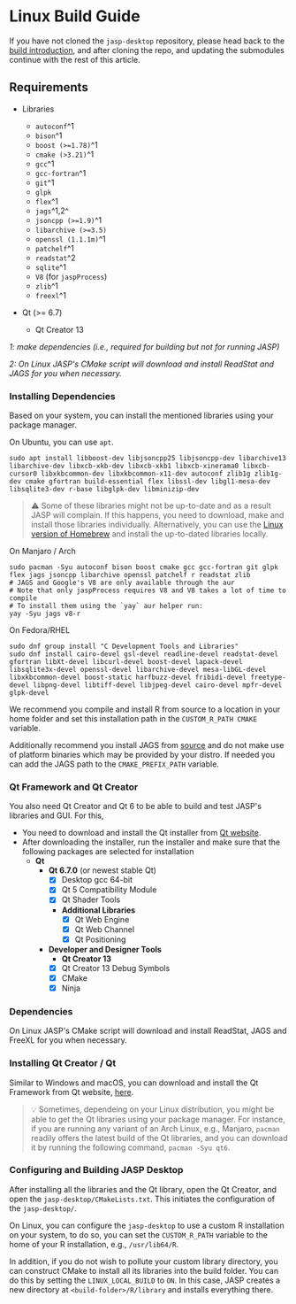 # Linux Build Guide

If you have not cloned the `jasp-desktop` repository, please head back to the [build introduction](jasp-building-guide.md), and after cloning the repo, and updating the submodules continue with the rest of this article.

## Requirements

- Libraries
	- `autoconf`^1
	- `bison`^1
	- `boost (>=1.78)`^1
	- `cmake (>3.21)`^1
	- `gcc`^1
	- `gcc-fortran`^1
	- `git`^1
	- `glpk`
	- `flex`^1
	- `jags`^1,2^
	- `jsoncpp (>=1.9)`^1
	- `libarchive (>=3.5)`
	- `openssl (1.1.1m)`^1
	- `patchelf`^1
	- `readstat`^2
	- `sqlite`^1
	- `V8` (for `jaspProcess`)
	- `zlib`^1
	- `freexl`^1

- Qt (>= 6.7)
	- Qt Creator 13

*1: make dependencies (i.e., required for building but not for running JASP)*

*2: On Linux JASP's CMake script will download and install ReadStat and JAGS
for you when necessary.*

### Installing Dependencies

Based on your system, you can install the mentioned libraries using your package manager.

On Ubuntu, you can use `apt`.

```
sudo apt install libboost-dev libjsoncpp25 libjsoncpp-dev libarchive13 libarchive-dev libxcb-xkb-dev libxcb-xkb1 libxcb-xinerama0 libxcb-cursor0 libxkbcommon-dev libxkbcommon-x11-dev autoconf zlib1g zlib1g-dev cmake gfortran build-essential flex libssl-dev libgl1-mesa-dev libsqlite3-dev r-base libglpk-dev libminizip-dev
```

> ⚠️ Some of these libraries might not be up-to-date and as a result JASP will complain. If this happens, you need to download, make and install those libraries individually. Alternatively, you can use the [Linux version of Homebrew](https://docs.brew.sh/Homebrew-on-Linux) and install the up-to-dated libraries locally.

On Manjaro / Arch

```
sudo pacman -Syu autoconf bison boost cmake gcc gcc-fortran git glpk flex jags jsoncpp libarchive openssl patchelf r readstat zlib
# JAGS and Google's V8 are only available through the aur
# Note that only jaspProcess requires V8 and V8 takes a lot of time to compile
# To install them using the `yay` aur helper run:
yay -Syu jags v8-r
```

On Fedora/RHEL

```
sudo dnf group install "C Development Tools and Libraries"
sudo dnf install cairo-devel gsl-devel readline-devel readstat-devel gfortran libXt-devel libcurl-devel boost-devel lapack-devel libsqlite3x-devel openssl-devel libarchive-devel mesa-libGL-devel libxkbcommon-devel boost-static harfbuzz-devel fribidi-devel freetype-devel libpng-devel libtiff-devel libjpeg-devel cairo-devel mpfr-devel glpk-devel
```

We recommend you compile and install R from source to a location in your home folder and set this installation path in the `CUSTOM_R_PATH CMAKE` variable. 

Additionally recommend you install JAGS from [source](https://mcmc-jags.sourceforge.io/) and do not make use of platform binaries which may be provided by your distro. If needed you can add the JAGS path to the `CMAKE_PREFIX_PATH` variable.


### Qt Framework and Qt Creator

You also need Qt Creator and Qt 6 to be able to build and test JASP's libraries and GUI. For this, 

- You need to download and install the Qt installer from [Qt website](https://www.qt.io/download).
- After downloading the installer, run the installer and make sure that the following packages are selected for installation
	- **Qt**
		- **Qt 6.7.0** (or newest stable Qt)
			- [x] Desktop gcc 64-bit
			- [x] Qt 5 Compatibility Module
			- [x] Qt Shader Tools 
			- **Additional Libraries**
				- [x] Qt Web Engine
				- [x] Qt Web Channel
				- [x] Qt Positioning
		- **Developer and Designer Tools**
			- **Qt Creator 13**
			- [x] Qt Creator 13 Debug Symbols
			- [x] CMake
			- [x] Ninja

### Dependencies

On Linux JASP's CMake script will download and install ReadStat, JAGS and FreeXL for you when necessary.

### Installing Qt Creator / Qt

Similar to Windows and macOS, you can download and install the Qt Framework from Qt website, [here](https://www.qt.io/download). 

> 💡 Sometimes, dependeing on your Linux distribution, you might be able to get the Qt libraries using your package manager. For instance, if you are running any variant of an Arch Linux, e.g., Manjaro, `pacman` readily offers the latest build of the Qt libraries, and you can download it by running the following command, `pacman -Syu qt6`.

### Configuring and Building JASP Desktop

After installing all the libraries and the Qt library, open the Qt Creator, and open the `jasp-desktop/CMakeLists.txt`. This initiates the configuration of the `jasp-desktop/`. 

On Linux, you can configure the `jasp-desktop` to use a custom R installation on your system, to do so, you can set the `CUSTOM_R_PATH` variable to the home of your R installation, e.g., `/usr/lib64/R`.

In addition, if you do not wish to pollute your custom library directory, you can construct CMake to install all its libraries into the build folder. You can do this by setting the `LINUX_LOCAL_BUILD` to `ON`. In this case, JASP creates a new directory at `<build-folder>/R/library` and installs everything there.
